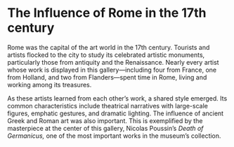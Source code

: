 # The Influence of Rome in the 17th century

Rome was the capital of the art world in the 17th century. Tourists and artists flocked to the city to study its celebrated artistic monuments, particularly those from antiquity and the Renaissance. Nearly every artist whose work is displayed in this gallery—including four from France, one from Holland, and two from Flanders—spent time in Rome, living and working among its treasures.

As these artists learned from each other’s work, a shared style emerged. Its common characteristics include theatrical narratives with large-scale figures, emphatic gestures, and dramatic lighting. The influence of ancient Greek and Roman art was also important. This is exemplified by the masterpiece at the center of this gallery, Nicolas Poussin’s *Death of Germanicus,* one of the most important works in the museum’s collection.<span class="Apple-converted-space"> </span>
